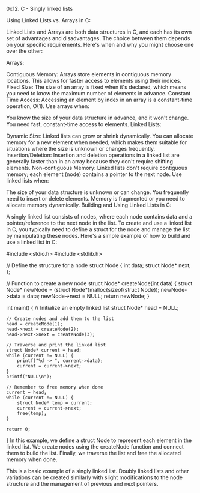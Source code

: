 0x12. C - Singly linked lists

Using Linked Lists vs. Arrays in C:

Linked Lists and Arrays are both data structures in C, and each has its own set of advantages and disadvantages. The choice between them depends on your specific requirements. Here's when and why you might choose one over the other:

Arrays:

Contiguous Memory: Arrays store elements in contiguous memory locations. This allows for faster access to elements using their indices.
Fixed Size: The size of an array is fixed when it's declared, which means you need to know the maximum number of elements in advance.
Constant Time Access: Accessing an element by index in an array is a constant-time operation, O(1).
Use arrays when:

You know the size of your data structure in advance, and it won't change.
You need fast, constant-time access to elements.
Linked Lists:

Dynamic Size: Linked lists can grow or shrink dynamically. You can allocate memory for a new element when needed, which makes them suitable for situations where the size is unknown or changes frequently.
Insertion/Deletion: Insertion and deletion operations in a linked list are generally faster than in an array because they don't require shifting elements.
Non-contiguous Memory: Linked lists don't require contiguous memory; each element (node) contains a pointer to the next node.
Use linked lists when:

The size of your data structure is unknown or can change.
You frequently need to insert or delete elements.
Memory is fragmented or you need to allocate memory dynamically.
Building and Using Linked Lists in C:

A singly linked list consists of nodes, where each node contains data and a pointer/reference to the next node in the list. To create and use a linked list in C, you typically need to define a struct for the node and manage the list by manipulating these nodes. Here's a simple example of how to build and use a linked list in C:

#include <stdio.h>
#include <stdlib.h>

// Define the structure for a node
struct Node {
    int data;
    struct Node* next;
};

// Function to create a new node
struct Node* createNode(int data) {
    struct Node* newNode = (struct Node*)malloc(sizeof(struct Node));
    newNode->data = data;
    newNode->next = NULL;
    return newNode;
}

int main() {
    // Initialize an empty linked list
    struct Node* head = NULL;

    // Create nodes and add them to the list
    head = createNode(1);
    head->next = createNode(2);
    head->next->next = createNode(3);

    // Traverse and print the linked list
    struct Node* current = head;
    while (current != NULL) {
        printf("%d -> ", current->data);
        current = current->next;
    }
    printf("NULL\n");

    // Remember to free memory when done
    current = head;
    while (current != NULL) {
        struct Node* temp = current;
        current = current->next;
        free(temp);
    }

    return 0;
}
In this example, we define a struct Node to represent each element in the linked list. We create nodes using the createNode function and connect them to build the list. Finally, we traverse the list and free the allocated memory when done.

This is a basic example of a singly linked list. Doubly linked lists and other variations can be created similarly with slight modifications to the node structure and the management of previous and next pointers.
